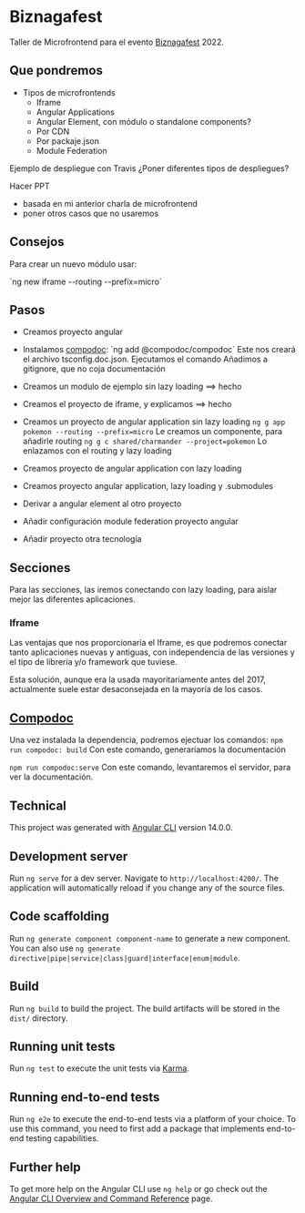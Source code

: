 # Biznagafest

Taller de Microfrontend para el evento [Biznagafest](https://devfest.gdgmalaga.dev/) 2022.

## Que pondremos

- Tipos de microfrontends
  - Iframe
  - Angular Applications
  - Angular Element, con módulo o standalone components?
  - Por CDN
  - Por packaje.json
  - Module Federation

Ejemplo de despliegue con Travis
¿Poner diferentes tipos de despliegues?

Hacer PPT

- basada en mi anterior charla de microfrontend
- poner otros casos que no usaremos

## Consejos

Para crear un nuevo módulo usar:

´ng new iframe --routing --prefix=micro´

## Pasos

- Creamos proyecto angular

- Instalamos [compodoc](https://compodoc.app/): ´ng add @compodoc/compodoc´
Este nos creará el archivo tsconfig.doc.json.
Ejecutamos el comando
Añadimos a gitignore, que no coja documentación

- Creamos un modulo de ejemplo sin lazy loading ==> hecho

- Creamos el proyecto de iframe, y explicamos ==> hecho

- Creamos un proyecto de angular application sin lazy loading
`ng g app pokemon --routing --prefix=micro`
Le creamos un componente, para añadirle routing
`ng g c shared/charmander --project=pokemon`
Lo enlazamos con el routing y lazy loading

- Creamos proyecto de angular application con lazy loading

- Creamos proyecto angular application, lazy loading y .submodules

- Derivar a angular element al otro proyecto

- Añadir configuración module federation proyecto angular

- Añadir proyecto otra tecnología

## Secciones

Para las secciones, las iremos conectando con lazy loading, para aislar mejor las diferentes aplicaciones.

### Iframe

Las ventajas que nos proporcionaría el Iframe, es que podremos conectar tanto aplicaciones nuevas y antiguas, con independencia
de las versiones y el tipo de librería y/o framework que tuviese.

Esta solución, aunque era la usada mayoritariamente antes del 2017, actualmente suele estar desaconsejada en la mayoría de los casos.

## [Compodoc](https://compodoc.app/)

Una vez instalada la dependencia, podremos ejectuar los comandos:
`npm run compodoc: build` Con este comando, generaríamos la documentación

`npm run compodoc:serve` Con este comando, levantaremos el servidor, para ver la documentación.

## Technical

This project was generated with [Angular CLI](https://github.com/angular/angular-cli) version 14.0.0.

## Development server

Run `ng serve` for a dev server. Navigate to `http://localhost:4200/`. The application will automatically reload if you change any of the source files.

## Code scaffolding

Run `ng generate component component-name` to generate a new component. You can also use `ng generate directive|pipe|service|class|guard|interface|enum|module`.

## Build

Run `ng build` to build the project. The build artifacts will be stored in the `dist/` directory.

## Running unit tests

Run `ng test` to execute the unit tests via [Karma](https://karma-runner.github.io).

## Running end-to-end tests

Run `ng e2e` to execute the end-to-end tests via a platform of your choice. To use this command, you need to first add a package that implements end-to-end testing capabilities.

## Further help

To get more help on the Angular CLI use `ng help` or go check out the [Angular CLI Overview and Command Reference](https://angular.io/cli) page.
